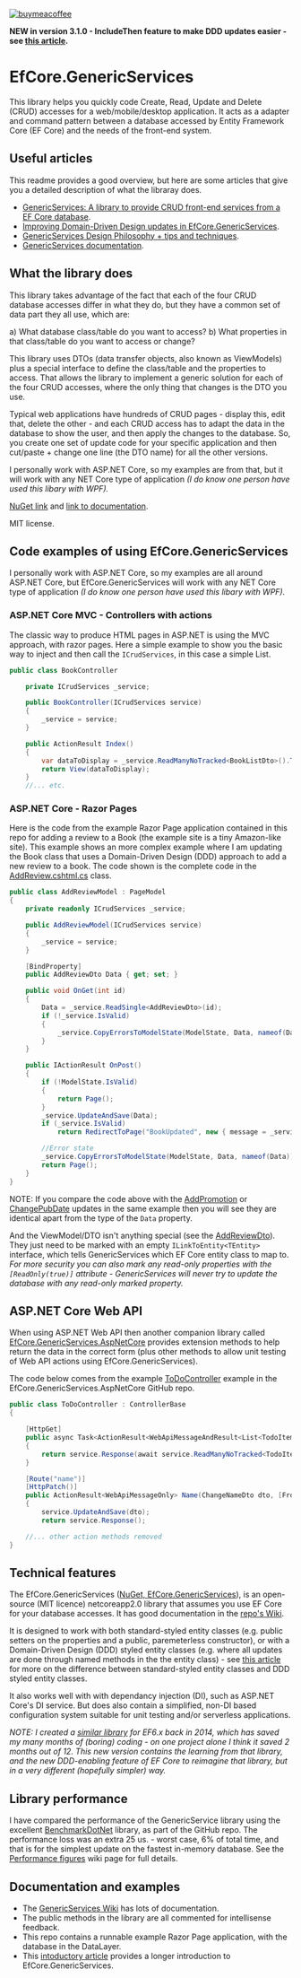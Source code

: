 [
![buymeacoffee](https://www.buymeacoffee.com/assets/img/custom_images/orange_img.png)
](https://www.buymeacoffee.com/l709oYtzp)

**NEW in version 3.1.0 - IncludeThen feature to make DDD updates easier - see [this article](#).**

# EfCore.GenericServices

This library helps you quickly code Create, Read, Update and Delete (CRUD) accesses for a web/mobile/desktop application. It acts as a adapter and command pattern between a database accessed by Entity Framework Core (EF Core) and the needs of the front-end system. 

## Useful articles

This readme provides a good overview, but here are some articles that give you a detailed description of what the libraray does.

* [GenericServices: A library to provide CRUD front-end services from a EF Core database](https://www.thereformedprogrammer.net/genericservices-a-library-to-provide-crud-front-end-services-from-a-ef-core-database/).
* [Improving Domain-Driven Design updates in EfCore.GenericServices](https://www.thereformedprogrammer.net/improving-domain-driven-design-updates-in-efcore-genericservices/).
* [GenericServices Design Philosophy + tips and techniques](https://www.thereformedprogrammer.net/genericservices-design-philosophy-tips-and-techniques/).
* [GenericServices documentation](https://github.com/JonPSmith/EfCore.GenericServices/wiki).



## What the library does

This library takes advantage of the fact that each of the four CRUD database accesses differ in what they do, but they have a common set of data part they all use, which are: 

a) What database class/table do you want to access?
b) What properties in that class/table do you want to access or change?

This library uses DTOs (data transfer objects, also known as ViewModels) plus a special interface to define the class/table and the properties to access.
That allows the library to implement a generic solution for each of the four CRUD accesses, where the only thing that changes is the DTO you use.

Typical web applications have hundreds of CRUD pages - display this, edit that, delete the other -
and each CRUD access has to adapt the data in the database to show the user, and then apply the changes to the database. 
So, you create one set of update code for your specific application and then cut/paste + change one line (the DTO name) for all the other versions. 

I personally work with ASP.NET Core, so my examples are from that, but it will work with any NET Core type of application
*(I do know one person have used this libary with WPF).*

[NuGet link](https://www.nuget.org/packages/EfCore.GenericServices/) and [link to documentation](https://github.com/JonPSmith/EfCore.GenericServices/wiki).

MIT license.

## Code examples of using EfCore.GenericServices

I personally work with ASP.NET Core, so my examples are all around ASP.NET Core, but EfCore.GenericServices will work with any NET Core type of application
*(I do know one person have used this libary with WPF).*

### ASP.NET Core MVC - Controllers with actions

The classic way to produce HTML pages in ASP.NET is using the MVC approach, with razor pages.
Here a simple example to show you the basic way to inject and then call the `ICrudServices`, in this case a simple List.

```csharp
public class BookController

    private ICrudServices _service;

    public BookController(ICrudServices service)
    {
        _service = service;
    }

    public ActionResult Index()
    {
        var dataToDisplay = _service.ReadManyNoTracked<BookListDto>().ToList()
        return View(dataToDisplay);
    }
    //... etc.
```

### ASP.NET Core - Razor Pages

Here is the code from the example Razor Page application contained in this repo for adding a review to a Book (the example site is a tiny Amazon-like site).
This example shows an more complex example where I am updating the Book class that uses a Domain-Driven Design (DDD) approach 
to add a new review to a book. The code shown is the complete code in the [AddReview.cshtml.cs](https://github.com/JonPSmith/EfCore.GenericServices/blob/master/RazorPageApp/Pages/Home/AddReview.cshtml.cs) class.

```csharp
public class AddReviewModel : PageModel
{
    private readonly ICrudServices _service;

    public AddReviewModel(ICrudServices service)
    {
        _service = service;
    }

    [BindProperty]
    public AddReviewDto Data { get; set; }

    public void OnGet(int id)
    {
        Data = _service.ReadSingle<AddReviewDto>(id);
        if (!_service.IsValid)
        {
            _service.CopyErrorsToModelState(ModelState, Data, nameof(Data));
        }
    }

    public IActionResult OnPost()
    {
        if (!ModelState.IsValid)
        {
            return Page();
        }
        _service.UpdateAndSave(Data);
        if (_service.IsValid)
            return RedirectToPage("BookUpdated", new { message = _service.Message});

        //Error state
        _service.CopyErrorsToModelState(ModelState, Data, nameof(Data));
        return Page();
    }
}
```

NOTE: If you compare the code above with the 
[AddPromotion](https://github.com/JonPSmith/EfCore.GenericServices/blob/master/RazorPageApp/Pages/Home/AddPromotion.cshtml.cs) or
[ChangePubDate](https://github.com/JonPSmith/EfCore.GenericServices/blob/master/RazorPageApp/Pages/Home/ChangePubDate.cshtml.cs)
updates in the same example then you will see they are identical apart from the type of the `Data` property.

And the ViewModel/DTO isn't anything special (see the 
[AddReviewDto](https://github.com/JonPSmith/EfCore.GenericServices/blob/master/ServiceLayer/HomeController/Dtos/AddReviewDto.cs)). 
They just need to be marked with an empty 
`ILinkToEntity<TEntity>` interface, which tells GenericServices which EF Core entity 
class to map to. *For more security you can also mark any read-only properties with the 
`[ReadOnly(true)]` attribute - GenericServices will never try to update the 
database with any read-only marked property.*

## ASP.NET Core Web API

When using ASP.NET Web API then another companion library called [EfCore.GenericServices.AspNetCore](https://github.com/JonPSmith/EfCore.GenericServices.AspNetCore)
provides extension methods to help return the data in the correct form (plus other methods to allow unit testing of Web API actions using EfCore.GenericServices).

The code below comes from the example [ToDoController](https://github.com/JonPSmith/EfCore.GenericServices.AspNetCore/blob/master/ExampleWebApi/Controllers/ToDoController.cs)
example in the EfCore.GenericServices.AspNetCore GitHub repo.

```csharp
public class ToDoController : ControllerBase
{

    [HttpGet]
    public async Task<ActionResult<WebApiMessageAndResult<List<TodoItem>>>> GetManyAsync([FromServices]ICrudServices service)
    {
        return service.Response(await service.ReadManyNoTracked<TodoItem>().ToListAsync());
    }

    [Route("name")]
    [HttpPatch()]
    public ActionResult<WebApiMessageOnly> Name(ChangeNameDto dto, [FromServices]ICrudServices service)
    {
        service.UpdateAndSave(dto);
        return service.Response();

    //... other action methods removed 
}
```


## Technical features
The EfCore.GenericServices ([NuGet, EfCore.GenericServices](https://www.nuget.org/packages/EfCore.GenericServices/)), 
is an open-source (MIT licence) netcoreapp2.0 library that assumes you use EF Core for your database accesses. 
It has good documentation in the [repo's Wiki](https://github.com/JonPSmith/EfCore.GenericServices/wiki).

It is designed to work with both standard-styled
entity classes (e.g. public setters on the properties and a public, paremeterless constructor),
or with a Domain-Driven Design (DDD) styled entity classes (e.g. where all updates are done through named 
methods in the the entity class) - see 
[this article](https://www.thereformedprogrammer.net/creating-domain-driven-design-entity-classes-with-entity-framework-core/)
for more on the difference between standard-styled entity classes and DDD styled entity classes.

It also works well with with dependancy injection (DI), such as ASP.NET Core's DI service.
But does also contain a simplified, non-DI based configuration system suitable for unit testing 
and/or serverless applications.

*NOTE: I created a [similar library](https://github.com/JonPSmith/GenericServices)
for EF6.x back in 2014, which has saved my many months of (boring) coding -
on one project alone I think it saved 2 months out of 12.
This new version contains the learning from that library, and the new DDD-enabling feature of EF Core
to reimagine that library, but in a very different (hopefully simpler) way.*

## Library performance

I have compared the performance of the GenericService library using the excellent
[BenchmarkDotNet](https://github.com/dotnet/BenchmarkDotNet) library, as part of the GitHub repo.
The performance loss was an extra 25 us. - worst case, 6% of total time, and that is for the 
simplest update on the fastest in-memory database.
See the [Performance figures](https://github.com/JonPSmith/EfCore.GenericServices/wiki/Performance-figures)
wiki page for full details.

## Documentation and examples
* The [GenericServices Wiki](https://github.com/JonPSmith/EfCore.GenericServices/wiki) has
lots of documentation.
* The public methods in the library are all commented for intellisense feedback.
* This repo contains a runnable example Razor Page application, with the database in the DataLayer.
* This [intoductory article](https://www.thereformedprogrammer.net/genericservices-a-library-to-provide-crud-front-end-services-from-a-ef-core-database/)
provides a longer introduction to EfCore.GenericServices.